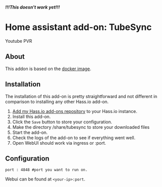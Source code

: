 *****!!!This doesn't work yet!!!*****

# Home assistant add-on: TubeSync

Youtube PVR

## About

This addon is based on the [docker image](https://github.com/meeb/tubesync).

## Installation

The installation of this add-on is pretty straightforward and not different in
comparison to installing any other Hass.io add-on.

1. [Add my Hass.io add-ons repository][repository] to your Hass.io instance.
1. Install this add-on.
1. Click the `Save` button to store your configuration.
1. Make the directory /share/tubesync to store your downloaded files
1. Start the add-on.
1. Check the logs of the add-on to see if everything went well.
1. Open WebUI should work via ingress or <your-ip>:port.

## Configuration

```
port : 4848 #port you want to run on.
```

Webui can be found at `<your-ip>:port`.

[repository]: https://github.com/googanhiem/gords-ha-addons
